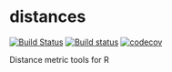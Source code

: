 # distances

[![Build Status](https://travis-ci.org/fsavje/distances.svg?branch=master)](https://travis-ci.org/fsavje/distances)
[![Build status](https://ci.appveyor.com/api/projects/status/x6eqojpbbfk6c0fm/branch/master?svg=true)](https://ci.appveyor.com/project/fsavje/distances/branch/master)
[![codecov](https://codecov.io/gh/fsavje/distances/branch/master/graph/badge.svg)](https://codecov.io/gh/fsavje/distances)

Distance metric tools for R
